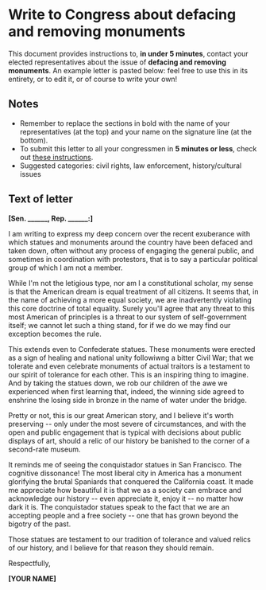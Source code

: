 # Write to Congress about defacing and removing monuments

This document provides instructions to, **in under 5 minutes**, contact your elected representatives about the issue of **defacing and removing monuments**. An example letter is pasted below: feel free to use this in its entirety, or to edit it, or of course to write your own!

## Notes

- Remember to replace the sections in bold with the name of your representatives (at the top) and your name on the signature line (at the bottom).
- To submit this letter to all your congressmen in **5 minutes or less**, check out [these instructions](https://github.com/timbodini/write-to-congress).
- Suggested categories: civil rights, law enforcement, history/cultural issues

## Text of letter 

**[Sen. ______, Rep. ______:]**

I am writing to express my deep concern over the recent exuberance with which statues and monuments around the country have been defaced and taken down, often without any process of engaging the general public, and sometimes in coordination with protestors, that is to say a particular political group of which I am not a member.

While I'm not the letigious type, nor am I a constitutional scholar, my sense is that the American dream is equal treatment of all citizens. It seems that, in the name of achieving a more equal society, we are inadvertently violating this core doctrine of total equality. Surely you'll agree that any threat to this most American of principles is a threat to our system of self-government itself; we cannot let such a thing stand, for if we do we may find our exception becomes the rule.

This extends even to Confederate statues. These monuments were erected as a sign of healing and national unity followiwng a bitter Civil War; that we tolerate and even celebrate monuments of actual traitors is a testament to our spirit of tolerance for each other. This is an inspiring thing to imagine. And by taking the statues down, we rob our children of the awe we experienced when first learning that, indeed, the winning side agreed to enshrine the losing side in bronze in the name of water under the bridge. 

Pretty or not, this is our great American story, and I believe it's worth preserving -- only under the most severe of circumstances, and with the open and public engagement that is typical with decisions about public displays of art, should a relic of our history be banished to the corner of a second-rate museum.

It reminds me of seeing the conquistador statues in San Francisco. The cognitive dissonance! The most liberal city in America has a monument glorifying the brutal Spaniards that conquered the California coast. It made me appreciate how beautiful it is that we as a society can embrace and acknowledge our history -- even appreciate it, enjoy it -- no matter how dark it is. The conquistador statues speak to the fact that we are an accepting people and a free society -- one that has grown beyond the bigotry of the past. 

Those statues are testament to our tradition of tolerance and valued relics of our history, and I believe for that reason they should remain.

Respectfully,

**[YOUR NAME]**

